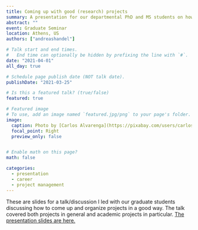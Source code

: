 ```yaml
---
title: Coming up with good (research) projects
summary: A presentation for our departmental PhD and MS students on how to find and implement good (academic) projects
abstract: ""
event: Graduate Seminar
location: Athens, US
authors: ["andreashandel"]

# Talk start and end times.
#   End time can optionally be hidden by prefixing the line with `#`.
date: "2021-04-01"
all_day: true

# Schedule page publish date (NOT talk date).
publishDate: "2021-03-25"

# Is this a featured talk? (true/false)
featured: true

# Featured image
# To use, add an image named `featured.jpg/png` to your page's folder. 
image:
  caption: Photo by [Carlos Alvarenga](https://pixabay.com/users/carlosalvarenga-2116392/)/Pixabay
  focal_point: Right
  preview_only: false


# Enable math on this page?
math: false

categories:
  - presentation
  - career
  - project management
---
```


These are slides for a talk/discussion I led with our graduate students discussing how to come up and organize projects in a good way. The talk covered both projects in general and academic projects in particular. <a href="/presentations/2021_04_finding_good_research_topics.html" target="_blank">The presentation slides are here.</a>
